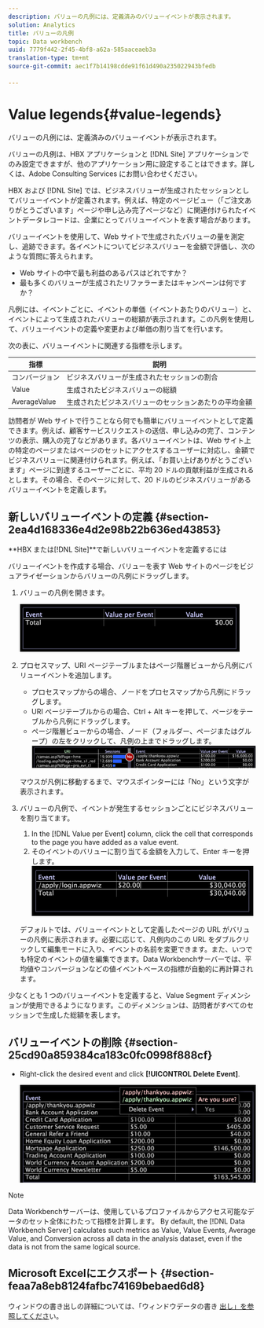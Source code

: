 ```yaml
---
description: バリューの凡例には、定義済みのバリューイベントが表示されます。
solution: Analytics
title: バリューの凡例
topic: Data workbench
uuid: 7779f442-2f45-4bf8-a62a-585aaceaeb3a
translation-type: tm+mt
source-git-commit: aec1f7b14198cdde91f61d490a235022943bfedb

---
```



# Value legends{#value-legends}

バリューの凡例には、定義済みのバリューイベントが表示されます。

バリューの凡例は、HBX アプリケーションと [!DNL Site] アプリケーションでのみ設定できますが、他のアプリケーション用に設定することはできます。詳しくは、Adobe Consulting Services にお問い合わせください。

HBX および [!DNL Site] では、ビジネスバリューが生成されたセッションとしてバリューイベントが定義されます。例えば、特定のページビュー（「ご注文ありがとうございます」ページや申し込み完了ページなど）に関連付けられたイベントデータレコードは、企業にとってバリューイベントを表す場合があります。

バリューイベントを使用して、Web サイトで生成されたバリューの量を測定し、追跡できます。各イベントについてビジネスバリューを金額で評価し、次のような質問に答えられます。

* Web サイトの中で最も利益のあるパスはどれですか？
* 最も多くのバリューが生成されたリファラーまたはキャンペーンは何ですか？

凡例には、イベントごとに、イベントの単価（イベントあたりのバリュー）と、イベントによって生成されたバリューの総額が表示されます。この凡例を使用して、バリューイベントの定義や変更および単価の割り当てを行います。

次の表に、バリューイベントに関連する指標を示します。

| 指標 | 説明 |
|---|---|
| コンバージョン | ビジネスバリューが生成されたセッションの割合 |
| Value | 生成されたビジネスバリューの総額 |
| AverageValue | 生成されたビジネスバリューのセッションあたりの平均金額 |

訪問者が Web サイトで行うことなら何でも簡単にバリューイベントとして定義できます。例えば、顧客サービスリクエストの送信、申し込みの完了、コンテンツの表示、購入の完了などがあります。各バリューイベントは、Web サイト上の特定のページまたはページのセットにアクセスするユーザーに対応し、金額でビジネスバリューに関連付けられます。例えば、「お買い上げありがとうございます」ページに到達するユーザーごとに、平均 20 ドルの貢献利益が生成されるとします。その場合、そのページに対して、20 ドルのビジネスバリューがあるバリューイベントを定義します。

## 新しいバリューイベントの定義 {#section-2ea4d168336e4d2e98b22b636ed43853}

**HBX または[!DNL Site]**で新しいバリューイベントを定義するには

バリューイベントを作成する場合、バリューを表す Web サイトのページをビジュアライゼーションからバリューの凡例にドラッグします。

1. バリューの凡例を開きます。

   ![](assets/lgd_ValueLegend.png)

1. プロセスマップ、URI ページテーブルまたはページ階層ビューから凡例にバリューイベントを追加します。

   * プロセスマップからの場合、ノードをプロセスマップから凡例にドラッグします。
   * URI ページテーブルからの場合、Ctrl + Alt キーを押して、ページをテーブルから凡例にドラッグします。
   * ページ階層ビューからの場合、ノード（フォルダー、ページまたはグループ）の左をクリックして、凡例の上までドラッグします。
   ![](assets/client-leg.png)

   マウスが凡例に移動するまで、マウスポインターには「No」という文字が表示されます。

1. バリューの凡例で、イベントが発生するセッションごとにビジネスバリューを割り当てます。

   1. In the [!DNL Value per Event] column, click the cell that corresponds to the page you have added as a value event.
   1. そのイベントのバリューに割り当てる金額を入力して、Enter キーを押します。
   ![](assets/lgd_ValueLegend_Value.png)

   デフォルトでは、バリューイベントとして定義したページの URL がバリューの凡例に表示されます。必要に応じて、凡例内のこの URL をダブルクリックして編集モードに入り、イベントの名前を変更できます。また、いつでも特定のイベントの値を編集できます。Data Workbenchサーバーでは、平均値やコンバージョンなどの値イベントベースの指標が自動的に再計算されます。

少なくとも 1 つのバリューイベントを定義すると、Value Segment ディメンションが使用できるようになります。このディメンションは、訪問者がすべてのセッションで生成した総額を表します。

## バリューイベントの削除 {#section-25cd90a859384ca183c0fc0998f888cf}

* Right-click the desired event and click **[!UICONTROL Delete Event]**.

   ![](assets/lgd_ValueLegend_deleteEvent.png)

>[!NOTE]
>
>Data Workbenchサーバーは、使用しているプロファイルからアクセス可能なデータのセット全体にわたって指標を計算します。 By default, the [!DNL Data Workbench Server] calculates such metrics as Value, Value Events, Average Value, and Conversion across all data in the analysis dataset, even if the data is not from the same logical source.

## Microsoft Excelにエクスポート {#section-feaa7a8eb8124fafbc74169bebaed6d8}

ウィンドウの書き出しの詳細については、「ウィンドウデータの書き [出し」を参照してくださ](../../../../home/c-get-started/c-wk-win-wksp/c-exp-win-data.md#concept-8df61d64ed434cc5a499023c44197349)い。
